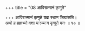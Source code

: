 +++
title = "08 आविरात्मानं कृणुते"

+++
आविरात्मानं कृणुते यदा स्थाम जिघांसति।  
अथो ह ब्रह्मभ्यो वशा याञ्च्याय कृणुते मनः ॥ १० ॥